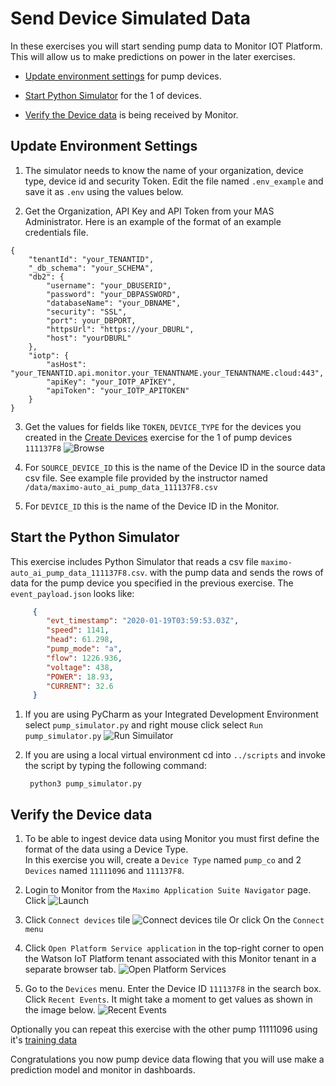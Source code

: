 # Send Device Simulated Data

In these exercises you will start sending pump data to Monitor IOT Platform.  This will allow us to make predictions on 
power in the later exercises.

-  [Update environment settings](#environment) for pump devices. 

-  [Start Python Simulator](#simulator) for the 1 of devices.

-  [Verify the Device data](#devicedata) is being received by Monitor.

## Update Environment Settings

<a name="environment"></a>

1. The simulator needs to know the name of your organization, device type, device id and security Token. Edit the 
file named `.env_example` and save it as `.env`  using the values below.

2. Get the Organization, API Key and API Token from your MAS Administrator.  Here is an example of the format of an example 
credentials file.
```son
{
    "tenantId": "your_TENANTID",
    "_db_schema": "your_SCHEMA",
    "db2": {
        "username": "your_DBUSERID",
        "password": "your_DBPASSWORD",
        "databaseName": "your_DBNAME",
        "security": "SSL",
        "port": your_DBPORT,
        "httpsUrl": "https://your_DBURL",
        "host": "yourDBURL"
    },
    "iotp": {
        "asHost": "your_TENANTID.api.monitor.your_TENANTNAME.your_TENANTNAME.cloud:443",
        "apiKey": "your_IOTP_APIKEY",
        "apiToken": "your_IOTP_APITOKEN"
    }
}    
```     
3. Get the values for fields like `TOKEN`,  `DEVICE_TYPE` for the devices you created in the [Create Devices](create_devices.md) 
exercise for the 1 of pump devices `111137F8` ![Browse](img/c13.png) 

4. For `SOURCE_DEVICE_ID` this is the name of the Device ID in the source data csv file.  See example file provided by the
 instructor named `/data/maximo-auto_ai_pump_data_111137F8.csv`

5. For `DEVICE_ID` this is the name of the Device ID in the Monitor.

## Start the Python Simulator
<a name="simulator"></a>
This exercise includes Python Simulator that reads a csv file  `maximo-auto_ai_pump_data_111137F8.csv`.
with the pump data and sends the rows of data for the pump  device you specified in the previous exercise. The `event_payload.json` 
looks like:
```json
     {
        "evt_timestamp": "2020-01-19T03:59:53.03Z",
        "speed": 1141,
        "head": 61.298,
        "pump_mode": "a",
        "flow": 1226.936,
        "voltage": 438,
        "POWER": 18.93,
        "CURRENT": 32.6
     }
 ```    
1. If you are using PyCharm as your Integrated Development Environment select `pump_simulator.py` and right mouse click 
select `Run pump_simulator.py`   ![Run Simuilator](img/s02.png)

2. If you are using a local virtual environment cd into `../scripts` and invoke the script by typing the following command: 

        python3 pump_simulator.py

## Verify the Device data
<a name="devicedata"></a>
     
1. To be able to ingest device data using Monitor  you must first define the format of the data using a Device  Type.  
In this exercise you will, create a `Device Type` named `pump_co` and 2 `Devices` named `11111096` and 
`111137F8`.

2.  Login to Monitor from the `Maximo Application Suite Navigator` page. Click  ![Launch](img/c01.png)

3.  Click `Connect devices` tile ![Connect devices tile](img/c02.png) Or click On the `Connect menu` 

4.  Click `Open Platform Service application` in the top-right corner to open the Watson IoT Platform tenant associated 
with this  Monitor tenant in a separate browser tab. ![Open Platform Services](img/c03.png)

5.  Go to the `Devices` menu.  Enter the Device ID `111137F8` in the search box.  Click `Recent Events`.  It might take 
a moment to get values as shown in the image below.  ![Recent Events](img/s03.png)

Optionally you can repeat this exercise with the other pump 11111096 using it's [training data](https://github.com/fe01134/maximo_autoai/blob/main/data/maximo-auto_ai_pump_data_11111096.csv)

Congratulations you now pump device data flowing that you will use make a prediction model and monitor in dashboards. 
